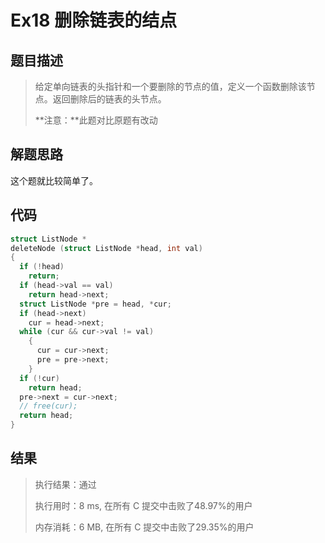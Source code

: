# Ex18 删除链表的结点

## 题目描述

> 给定单向链表的头指针和一个要删除的节点的值，定义一个函数删除该节点。返回删除后的链表的头节点。
>
> **注意：**此题对比原题有改动

## 解题思路

这个题就比较简单了。

## 代码

```c
struct ListNode *
deleteNode (struct ListNode *head, int val)
{
  if (!head)
    return;
  if (head->val == val)
    return head->next;
  struct ListNode *pre = head, *cur;
  if (head->next)
    cur = head->next;
  while (cur && cur->val != val)
    {
      cur = cur->next;
      pre = pre->next;
    }
  if (!cur)
    return head;
  pre->next = cur->next;
  // free(cur);
  return head;
}
```

## 结果

> 执行结果：通过
>
> 执行用时：8 ms, 在所有 C 提交中击败了48.97%的用户
>
> 内存消耗：6 MB, 在所有 C 提交中击败了29.35%的用户